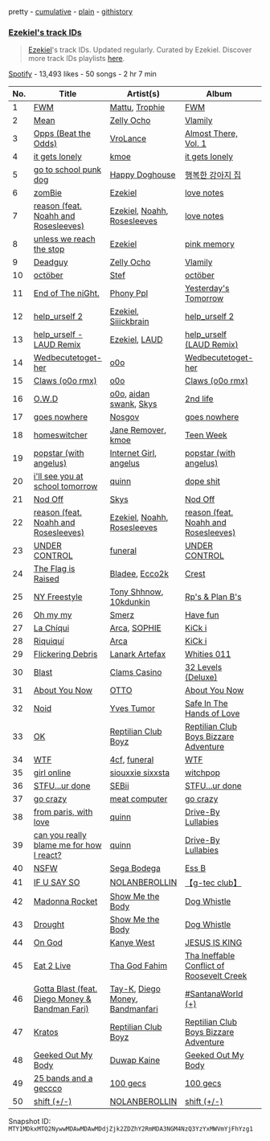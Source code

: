 pretty - [cumulative](/playlists/cumulative/37i9dQZF1DX1zdN0hjvT5S.md) - [plain](/playlists/plain/37i9dQZF1DX1zdN0hjvT5S) - [githistory](https://github.githistory.xyz/mackorone/spotify-playlist-archive/blob/main/playlists/plain/37i9dQZF1DX1zdN0hjvT5S)

### [Ezekiel's track IDs](https://open.spotify.com/playlist/37i9dQZF1DX1zdN0hjvT5S)

> <a href="spotify:artist:4qUoZ6ErhTYFhAI0W1iI9q">Ezekiel</a>'s track IDs\. Updated regularly\. Curated by Ezekiel\. Discover more track IDs playlists <a href="spotify:genre:track\_id">here</a>.

[Spotify](https://open.spotify.com/user/spotify) - 13,493 likes - 50 songs - 2 hr 7 min

| No. | Title | Artist(s) | Album | Length |
|---|---|---|---|---|
| 1 | [FWM](https://open.spotify.com/track/1EFsVAKwF7jGscr4hBtEa0) | [Mattu](https://open.spotify.com/artist/1GxVO1YvMaSyl8lu7Jqrl5), [Trophie](https://open.spotify.com/artist/267gjhlmcoscSuzUHiKqX8) | [FWM](https://open.spotify.com/album/5oTPSSWt1wHz7oCoPbUGOQ) | 3:02 |
| 2 | [Mean](https://open.spotify.com/track/7rweJAlsIp4ZlwrPA8djEL) | [Zelly Ocho](https://open.spotify.com/artist/3svb0AOLHdFPE6P8PRB2ML) | [Vlamily](https://open.spotify.com/album/04UXzrSTCTv7AN32oxVpKF) | 2:04 |
| 3 | [Opps \(Beat the Odds\)](https://open.spotify.com/track/6PNSmXhDHo354Y6ljvun2L) | [VroLance](https://open.spotify.com/artist/4IUNLt5P822UKhvw3qF0PN) | [Almost There, Vol\. 1](https://open.spotify.com/album/1mYaMNijiSxcr7DkoKGRD9) | 2:11 |
| 4 | [it gets lonely](https://open.spotify.com/track/4iT0B51dMYRqbCLz6gFcxx) | [kmoe](https://open.spotify.com/artist/48wt14F9gzlkNDRdXyJTQz) | [it gets lonely](https://open.spotify.com/album/7vk4dniNo7mX3gJK3yf4oL) | 3:07 |
| 5 | [go to school punk dog](https://open.spotify.com/track/5Pr3Qluu3BxpAtihNrRGXv) | [Happy Doghouse](https://open.spotify.com/artist/2vYPcNSAbcEHwZdddbj2xn) | [행복한 강아지 집](https://open.spotify.com/album/3u6kvl9F65JnR6FP7Kx5CT) | 1:06 |
| 6 | [zomBie](https://open.spotify.com/track/2xTRKdzV6MoF1bC9AEhgCF) | [Ezekiel](https://open.spotify.com/artist/4qUoZ6ErhTYFhAI0W1iI9q) | [love notes](https://open.spotify.com/album/2PdrFbHyixmso7nyaDITXi) | 1:42 |
| 7 | [reason \(feat\. Noahh and Rosesleeves\)](https://open.spotify.com/track/0fpFjTqH3oPR9FoFbaLZcc) | [Ezekiel](https://open.spotify.com/artist/4qUoZ6ErhTYFhAI0W1iI9q), [Noahh](https://open.spotify.com/artist/1Vk8Xbn8TTDtYlCOEanuc8), [Rosesleeves](https://open.spotify.com/artist/6C5SxIdYMB0Yw8eLjlVtX4) | [love notes](https://open.spotify.com/album/2PdrFbHyixmso7nyaDITXi) | 2:49 |
| 8 | [unless we reach the stop](https://open.spotify.com/track/0ceZb2nG8waoxjTqs9166l) | [Ezekiel](https://open.spotify.com/artist/4qUoZ6ErhTYFhAI0W1iI9q) | [pink memory](https://open.spotify.com/album/6YTDInp6txbvtfnX25MGg7) | 2:08 |
| 9 | [Deadguy](https://open.spotify.com/track/1lITtbljRbadZO0eXgSoIX) | [Zelly Ocho](https://open.spotify.com/artist/3svb0AOLHdFPE6P8PRB2ML) | [Vlamily](https://open.spotify.com/album/04UXzrSTCTv7AN32oxVpKF) | 1:55 |
| 10 | [octöber](https://open.spotify.com/track/4j5vgDKN2Xy7x2KwDRznoi) | [Stef](https://open.spotify.com/artist/5YzBjslMBDx6PYzoZYaqtt) | [octöber](https://open.spotify.com/album/3yWRG2rZU85FoS20YnWxKU) | 2:02 |
| 11 | [End of The niGht.](https://open.spotify.com/track/2p4ARx5nk3b9Jh07ivQR1c) | [Phony Ppl](https://open.spotify.com/artist/0oBsnAC3fzYkTHF3bkfNx6) | [Yesterday's Tomorrow](https://open.spotify.com/album/6IGDCUkBJ3LEUoAcoTD46u) | 3:14 |
| 12 | [help\_urself 2](https://open.spotify.com/track/2ryoLJts8Kbzh22HCWlfKb) | [Ezekiel](https://open.spotify.com/artist/4qUoZ6ErhTYFhAI0W1iI9q), [Siiickbrain](https://open.spotify.com/artist/1oPEr1Ci8sWOYj8SSh2VPE) | [help\_urself 2](https://open.spotify.com/album/5uF1L0oqAUeBT3WdxAglJh) | 2:45 |
| 13 | [help\_urself \- LAUD Remix](https://open.spotify.com/track/7kVV9qFHsxs1JHuhsXlOT7) | [Ezekiel](https://open.spotify.com/artist/4qUoZ6ErhTYFhAI0W1iI9q), [LAUD](https://open.spotify.com/artist/5mzTr70OcAfZWMUF8BSjAm) | [help\_urself \(LAUD Remix\)](https://open.spotify.com/album/2xTiIYpAGEF8MPC7MA76La) | 1:57 |
| 14 | [Wedbecutetoget\-her](https://open.spotify.com/track/2aUqSrIw15sfRdMwjQaRg2) | [o0o](https://open.spotify.com/artist/5J1ISo62brLWWq3ylID7BR) | [Wedbecutetoget\-her](https://open.spotify.com/album/1Lpu55DV9ThB7G0ClRpM7N) | 3:39 |
| 15 | [Claws \(o0o rmx\)](https://open.spotify.com/track/1w1NBZ2BRJcIdZdReFpxaO) | [o0o](https://open.spotify.com/artist/5J1ISo62brLWWq3ylID7BR) | [Claws \(o0o rmx\)](https://open.spotify.com/album/0KEpu1eevcX4FPS8bttbUl) | 3:39 |
| 16 | [O.W.D](https://open.spotify.com/track/1K5gGUjwGJtHBvOq2HjN1n) | [o0o](https://open.spotify.com/artist/5J1ISo62brLWWq3ylID7BR), [aidan swank](https://open.spotify.com/artist/6CWgUJZnmw7393yFU9SVc1), [Skys](https://open.spotify.com/artist/2WdDixP4e0yYgFz1LfYZN5) | [2nd life](https://open.spotify.com/album/1VtgcaxTYYrpwIseCkC1lV) | 2:30 |
| 17 | [goes nowhere](https://open.spotify.com/track/2z1vxjtnzZ069uqJwuwEkW) | [Nosgov](https://open.spotify.com/artist/6FK0azeTwe5RwhUAkpkhnh) | [goes nowhere](https://open.spotify.com/album/0yHRytOOHuwMGx7SWBvg2P) | 2:29 |
| 18 | [homeswitcher](https://open.spotify.com/track/3wGDs4CbpDqpsTYyN5pe8o) | [Jane Remover](https://open.spotify.com/artist/2rLGlNI6htigNxx172qxLu), [kmoe](https://open.spotify.com/artist/48wt14F9gzlkNDRdXyJTQz) | [Teen Week](https://open.spotify.com/album/2zaNeL1xFEOp7on5ZJXJSA) | 2:25 |
| 19 | [popstar \(with angelus\)](https://open.spotify.com/track/3Yb3Z1HRrMrBh886cayujG) | [Internet Girl](https://open.spotify.com/artist/2eVTKG3Z5bbKk2OWMIe3iL), [angelus](https://open.spotify.com/artist/56l5jbQerCGh7lfbwLnfaK) | [popstar \(with angelus\)](https://open.spotify.com/album/7jgjzargChNK3HCW3A2SYk) | 2:13 |
| 20 | [i'll see you at school tomorrow](https://open.spotify.com/track/7fcIy2px1HYyCSu5IU6UD6) | [quinn](https://open.spotify.com/artist/2QpNu8tDPv9n7oY34J1TtN) | [dope shit](https://open.spotify.com/album/05d3EgrPVp5CVyCU1DFdEh) | 4:59 |
| 21 | [Nod Off](https://open.spotify.com/track/7muPqR7caYrHyflyi9zhlb) | [Skys](https://open.spotify.com/artist/2WdDixP4e0yYgFz1LfYZN5) | [Nod Off](https://open.spotify.com/album/5w8iHhNoTf58RAOcsuLe1O) | 1:42 |
| 22 | [reason \(feat\. Noahh and Rosesleeves\)](https://open.spotify.com/track/3hm66nsdSsv2hi2f9RQf0N) | [Ezekiel](https://open.spotify.com/artist/4qUoZ6ErhTYFhAI0W1iI9q), [Noahh](https://open.spotify.com/artist/1Vk8Xbn8TTDtYlCOEanuc8), [Rosesleeves](https://open.spotify.com/artist/6C5SxIdYMB0Yw8eLjlVtX4) | [reason \(feat\. Noahh and Rosesleeves\)](https://open.spotify.com/album/7mcdsabaesbh0NsKLbgmjf) | 2:49 |
| 23 | [UNDER CONTROL](https://open.spotify.com/track/1OGiBWp2vKLshpIWRlySc2) | [funeral](https://open.spotify.com/artist/3f0Mhz0oXmnsnehuEGTrfd) | [UNDER CONTROL](https://open.spotify.com/album/0NXBfwm0RonvUdjlPxasuD) | 2:15 |
| 24 | [The Flag is Raised](https://open.spotify.com/track/7mebNFbb0ehL1IX1DMktdC) | [Bladee](https://open.spotify.com/artist/2xvtxDNInKDV4AvGmjw6d1), [Ecco2k](https://open.spotify.com/artist/6hG0VsXXlD10l60TqiIHIX) | [Crest](https://open.spotify.com/album/3j75sKW2Lw9gUEhjNzPKn4) | 2:59 |
| 25 | [NY Freestyle](https://open.spotify.com/track/0e0T5LvvmaStg4Od3MymH6) | [Tony Shhnow](https://open.spotify.com/artist/6w1PsA3Lux2vlfaymj66w8), [10kdunkin](https://open.spotify.com/artist/76uMgi6K2NCrt3QOZ4vVaW) | [Rp's & Plan B's](https://open.spotify.com/album/0mAsNL0tenDC9nff6h9SnL) | 1:51 |
| 26 | [Oh my my](https://open.spotify.com/track/37qywx4PKfNMzRLbofqyAD) | [Smerz](https://open.spotify.com/artist/1f8PlfSHEW6fHnILSzm8dI) | [Have fun](https://open.spotify.com/album/1B6MbMEpVTXQrxRZFVZR9y) | 2:38 |
| 27 | [La Chíqui](https://open.spotify.com/track/51Xn6IYNyiYaKc8ECI5CUr) | [Arca](https://open.spotify.com/artist/4SQdUpG4f7UbkJG3cJ2Iyj), [SOPHIE](https://open.spotify.com/artist/5a2w2tgpLwv26BYJf2qYwu) | [KiCk i](https://open.spotify.com/album/6fumIfDEAppI5NCGHQEBSr) | 2:47 |
| 28 | [Riquiquí](https://open.spotify.com/track/3S9aIzgHKk5IsyVCsIymIq) | [Arca](https://open.spotify.com/artist/4SQdUpG4f7UbkJG3cJ2Iyj) | [KiCk i](https://open.spotify.com/album/6fumIfDEAppI5NCGHQEBSr) | 2:39 |
| 29 | [Flickering Debris](https://open.spotify.com/track/1fzGS7PS5uovN6KdqyefJ1) | [Lanark Artefax](https://open.spotify.com/artist/02fDf7HEPtBZLtPzCyxSR2) | [Whities 011](https://open.spotify.com/album/7rb3DFjU4mq3vRjgyqN8iW) | 2:17 |
| 30 | [Blast](https://open.spotify.com/track/6xr3MVHxQaOtBybv0uD8ir) | [Clams Casino](https://open.spotify.com/artist/5vSQUyT33qxr1xAX2Tkf3A) | [32 Levels \(Deluxe\)](https://open.spotify.com/album/7Amrg2WughWQXMEmUfjhl3) | 2:14 |
| 31 | [About You Now](https://open.spotify.com/track/4Fpgcj55igVn9pOJeZKFZ8) | [OTTO](https://open.spotify.com/artist/4PxPpid4wSQJ630DTqZ046) | [About You Now](https://open.spotify.com/album/02zc2IIraWCKNpizpKdvKD) | 3:38 |
| 32 | [Noid](https://open.spotify.com/track/1Ml7MxO0SKv1bT8xFA64Oj) | [Yves Tumor](https://open.spotify.com/artist/0qu422H5MOoQxGjd4IzHbS) | [Safe In The Hands of Love](https://open.spotify.com/album/01HArmgfXe7xDaYXWKfhuf) | 3:29 |
| 33 | [OK](https://open.spotify.com/track/6fThquq7HXi1qgp1qxymAx) | [Reptilian Club Boyz](https://open.spotify.com/artist/4wTdhDP74r4617PamOMfHi) | [Reptilian Club Boys Bizzare Adventure](https://open.spotify.com/album/7A6E5nJH0zruWJAfFYsqef) | 2:42 |
| 34 | [WTF](https://open.spotify.com/track/7gtgtYy4edlHDlxSx8EW38) | [4cf](https://open.spotify.com/artist/5F8W0OumEjkf9TpqrzvnTL), [funeral](https://open.spotify.com/artist/3f0Mhz0oXmnsnehuEGTrfd) | [WTF](https://open.spotify.com/album/5LcMGi5nDM6E3Dw0XdfWT3) | 2:49 |
| 35 | [girl online](https://open.spotify.com/track/3BMaGHQximpMug2xrp6TdI) | [siouxxie sixxsta](https://open.spotify.com/artist/0OO76E5lRfeyBI3fkA73Dr) | [witchpop](https://open.spotify.com/album/0Eh9Wxiz3Jdj4ciWb0MvNC) | 2:24 |
| 36 | [STFU...ur done](https://open.spotify.com/track/2V47hvJ7KTgEtfgEbwm6DN) | [SEBii](https://open.spotify.com/artist/5fAix5NwfNgHQqYRrHIPxo) | [STFU...ur done](https://open.spotify.com/album/3rbu3iFqJZOl9yClWNwjmD) | 2:18 |
| 37 | [go crazy](https://open.spotify.com/track/4wLYecT7RTTt0834qrqNqL) | [meat computer](https://open.spotify.com/artist/7JU13ATc2v3kzIuSqNNPWN) | [go crazy](https://open.spotify.com/album/1P1wNKHNwQyMvVZWB3gylx) | 2:02 |
| 38 | [from paris, with love](https://open.spotify.com/track/0OVFw7McsuYnBlRJXEh76b) | [quinn](https://open.spotify.com/artist/2QpNu8tDPv9n7oY34J1TtN) | [Drive\-By Lullabies](https://open.spotify.com/album/1hDfBlpAsyIp1uNScacRwp) | 3:02 |
| 39 | [can you really blame me for how I react?](https://open.spotify.com/track/3kLqTaBVArpRj1AnPNsryn) | [quinn](https://open.spotify.com/artist/2QpNu8tDPv9n7oY34J1TtN) | [Drive\-By Lullabies](https://open.spotify.com/album/1hDfBlpAsyIp1uNScacRwp) | 3:31 |
| 40 | [NSFW](https://open.spotify.com/track/1LmBLVJtUu3fE1eFaCiLEX) | [Sega Bodega](https://open.spotify.com/artist/1ZvF4Sgnre3Rk2CpiNy077) | [Ess B](https://open.spotify.com/album/7ktAbAO30k59mgWJ9yMKJq) | 2:26 |
| 41 | [IF U SAY SO](https://open.spotify.com/track/3VkUyBzNBduw4X5LyerZqQ) | [NOLANBEROLLIN](https://open.spotify.com/artist/7tWGL5GVOJlbycpq3AgiU9) | [【﻿g\-tec club】](https://open.spotify.com/album/39gxjiLjcqRvxfAd6TiEWp) | 1:43 |
| 42 | [Madonna Rocket](https://open.spotify.com/track/15WUTQUL9L4d3tFHUg6McH) | [Show Me the Body](https://open.spotify.com/artist/5jh7sgXW2njALiIh0aPXjB) | [Dog Whistle](https://open.spotify.com/album/4osZNJ2yO18sYtqJIFvMFy) | 2:27 |
| 43 | [Drought](https://open.spotify.com/track/22TQY9Uzlh6MuOc0EgzB0e) | [Show Me the Body](https://open.spotify.com/artist/5jh7sgXW2njALiIh0aPXjB) | [Dog Whistle](https://open.spotify.com/album/4osZNJ2yO18sYtqJIFvMFy) | 2:39 |
| 44 | [On God](https://open.spotify.com/track/2SasoXZyv82yYgHiVOvxQn) | [Kanye West](https://open.spotify.com/artist/5K4W6rqBFWDnAN6FQUkS6x) | [JESUS IS KING](https://open.spotify.com/album/0FgZKfoU2Br5sHOfvZKTI9) | 2:16 |
| 45 | [Eat 2 Live](https://open.spotify.com/track/39qZkdmswrkyWbQCIDQwO8) | [Tha God Fahim](https://open.spotify.com/artist/0qLTeI81hEhEK1PK3WOf77) | [Tha Ineffable Conflict of Roosevelt Creek](https://open.spotify.com/album/3kbFoc92YKVAXvGFnYRfS3) | 3:20 |
| 46 | [Gotta Blast \(feat\. Diego Money & Bandman Fari\)](https://open.spotify.com/track/7de1qGSxUfnKLNqncRksuk) | [Tay\-K](https://open.spotify.com/artist/2ODbg2404zUzTi02qIPEjB), [Diego Money](https://open.spotify.com/artist/0SVbeXuRTG8bc7NJ33JYB6), [Bandmanfari](https://open.spotify.com/artist/6h5EZQ3OJCVadk8yOKSUPx) | [\#SantanaWorld \(+\)](https://open.spotify.com/album/1S7KWH0szrqutOvzsqxiBv) | 2:11 |
| 47 | [Kratos](https://open.spotify.com/track/1BhcnABZkCkdteC4T6FUu5) | [Reptilian Club Boyz](https://open.spotify.com/artist/4wTdhDP74r4617PamOMfHi) | [Reptilian Club Boys Bizzare Adventure](https://open.spotify.com/album/7A6E5nJH0zruWJAfFYsqef) | 2:15 |
| 48 | [Geeked Out My Body](https://open.spotify.com/track/38YQWpji2DJ0pxliXqBd1G) | [Duwap Kaine](https://open.spotify.com/artist/5fBcVfTWenqUDOYR5SjzEQ) | [Geeked Out My Body](https://open.spotify.com/album/3hntzxQ2ho05ZDlMChGD9u) | 1:46 |
| 49 | [25 bands and a geccco](https://open.spotify.com/track/6IBVwpcF5HkRgk2MNc2HIM) | [100 gecs](https://open.spotify.com/artist/6PfSUFtkMVoDkx4MQkzOi3) | [100 gecs](https://open.spotify.com/album/7KpuGjIfduSD45wl5IQc7G) | 2:04 |
| 50 | [shift \(+/\-\)](https://open.spotify.com/track/2fQHUFNv1OlgrWwFR8fAAw) | [NOLANBEROLLIN](https://open.spotify.com/artist/7tWGL5GVOJlbycpq3AgiU9) | [shift \(+/\-\)](https://open.spotify.com/album/1mrnSPtbzsAgziViOLCIfr) | 1:55 |

Snapshot ID: `MTY1MDkxMTQ2NywwMDAwMDAwMDdjZjk2ZDZhY2RmMDA3NGM4NzQ3YzYxMWVmYjFhYzg1`
